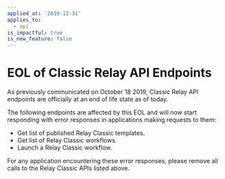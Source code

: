 ```yaml
---
applied_at: '2019-12-31'
applies_to:
  - api
is_impactful: true
is_new_feature: false
---
```


# EOL of Classic Relay API Endpoints

As previously communicated on October 18 2019, Classic Relay API
endpoints are officially at an end of life state as of today.

The following endpoints are affected by this EOL and will now start responding
with error responses in applications making requests to them:

* Get list of published Relay Classic templates.
* Get list of Relay Classic workflows.
* Launch a Relay Classic workflow.

For any application encountering these error responses, please remove all calls
to the Relay Classic APIs listed above.
